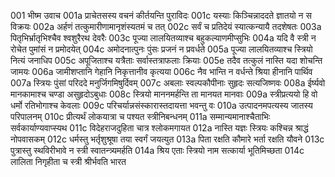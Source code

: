 001	भीष्म उवाच
001a	प्राचेतसस्य वचनं कीर्तयन्ति पुराविदः
001c	यस्याः किञ्चिन्नाददते ज्ञातयो न स विक्रयः
002a	अर्हणं तत्कुमारीणामानृशंस्यतमं च तत्
002c	सर्वं च प्रतिदेयं स्यात्कन्यायै तदशेषतः
003a	पितृभिर्भ्रातृभिश्चैव श्वशुरैरथ देवरैः
003c	पूज्या लालयितव्याश्च बहुकल्याणमीप्सुभिः
004a	यदि वै स्त्री न रोचेत पुमांसं न प्रमोदयेत्
004c	अमोदनात्पुनः पुंसः प्रजनं न प्रवर्धते
005a	पूज्या लालयितव्याश्च स्त्रियो नित्यं जनाधिप
005c	अपूजिताश्च यत्रैताः सर्वास्तत्राफलाः क्रियाः
005e	तदैव तत्कुलं नास्ति यदा शोचन्ति जामयः
006a	जामीशप्तानि गेहानि निकृत्तानीव कृत्यया
006c	नैव भान्ति न वर्धन्ते श्रिया हीनानि पार्थिव
007a	स्त्रियः पुंसां परिददे मनुर्जिगमिषुर्दिवम्
007c	अबलाः स्वल्पकौपीनाः सुहृदः सत्यजिष्णवः
008a	ईर्ष्यवो मानकामाश्च चण्डा असुहृदोऽबुधाः
008c	स्त्रियो माननमर्हन्ति ता मानयत मानवाः
009a	स्त्रीप्रत्ययो हि वो धर्मो रतिभोगाश्च केवलाः
009c	परिचर्यान्नसंस्कारास्तदायत्ता भवन्तु वः
010a	उत्पादनमपत्यस्य जातस्य परिपालनम्
010c	प्रीत्यर्थं लोकयात्रा च पश्यत स्त्रीनिबन्धनम्
011a	सम्मान्यमानाश्चैताभिः सर्वकार्याण्यवाप्स्यथ
011c	विदेहराजदुहिता चात्र श्लोकमगायत
012a	नास्ति यज्ञः स्त्रियः कश्चिन्न श्राद्धं नोपवासकम्
012c	धर्मस्तु भर्तृशुश्रूषा तया स्वर्गं जयत्युत
013a	पिता रक्षति कौमारे भर्ता रक्षति यौवने
013c	पुत्रास्तु स्थविरीभावे न स्त्री स्वातन्त्र्यमर्हति
014a	श्रिय एताः स्त्रियो नाम सत्कार्या भूतिमिच्छता
014c	लालिता निगृहीता च स्त्री श्रीर्भवति भारत
